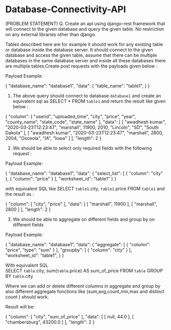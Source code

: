 # Database-Connectivity-API
(PROBLEM STATEMENT)
Q. Create an api using django-rest framework that will connect to the given database and query the given table. No restriction on any external libraries other than django.

Tables described here are for example it should work for any existing table or database inside the database server. It should connect to the given database and access the given table, assume that there can be multiple  databases in the same database server and inside all these databases there are multiple tables.Create post requests with the payloads given below :

Payload Example:

{
   "database_name": "database1",
   "data": {
       "table_name": "table1",
   }
}

1. The above query should  connect to database `database1` and create an equivalent sql as SELECT * FROM `table1` and return the result like given below :

{
   "column": [
       "userid",
       "uploaded_time",
       "city",
       "price",
       "year",
       "county_name",
       "state_code",
       "state_name"
   ],
   "data": [
       [
           "awadhesh kumar",
           "2020-03-23T12:23:47",
           "marshall",
           11900,
           2010,
           "Lincoln",
           "SD",
           "South Dakota"
       ],
       [
           "awadhesh kumar",
           "2020-03-23T12:23:47",
           "marshall",
           2800,
           2004,
           "Osceola",
           "IA",
           "Iowa"
       ]
   ],
   "length": 2
}

2. We should be able to select only required fields with the following request :

Payload Example:

{
   "database_name": "database1",
   "data": {
       "select_list": [
           {
               "column": "city"
           },
           {
               "column": "price"
           }
       ],
       "worksheet_id": "table1"
   }
}


with equivalent SQL like SELECT `table1`.city, `table1`.price FROM `table1` and the result as :
													
{
   "column": [
       "city",
       "price"
   ],
   "data": [
       [
           "marshall",
           11900
       ],
       [
           "marshall",
           2800
       ]
   ],
   "length": 2
}

3. We should be able to aggregate on different fields and group by on different fields

Payload Example:

 
{
   "database_name": "database1",
   "data": {
       "aggregate": [
           {
               "column": "price",
               "type": "sum"
           }
       ],
       "groupby": [
           {
               "column": "city"
           }
       ],
       "worksheet_id": "table1",
   }
}

With equivalent SQL  
SELECT `table`.city, sum(`table`.price) AS sum_of_price 
FROM `table` 
GROUP BY `table`.city 

Where we can add or delete different columns in aggregate and group by also different aggregate functions like (sum,avg,count,min,max and distinct count ) should work.



Result will be:

{
   "column": [
       "city",
       "sum_of_price"
   ],
   "data": [
       [
           null,
           44.0
       ],
       [
           "chambersburg",
           43200.0
       ]
   ],
   "length": 2
}



